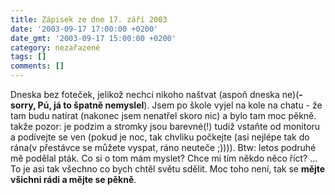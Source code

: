 ```yaml
---
title: Zápisek ze dne 17. září 2003
date: '2003-09-17 17:00:00 +0200'
date_gmt: '2003-09-17 15:00:00 +0200'
category: nezařazené
tags: []
comments: []
---
```

<p>Dneska bez foteček, jelikož nechci nikoho naštvat (aspoň dneska ne)(<strong>-sorry, Pú, já to špatně nemyslel</strong>).  Jsem po škole vyjel na kole na chatu - že tam budu natírat (nakonec jsem nenatřel skoro nic) a bylo  tam moc pěkně. takže pozor: je podzim a stromky jsou barevné(!) tudíž vstaňte od monitoru  a podívejte se ven (pokud je noc, tak chvliku počkejte (asi nejlépe tak do rána(v přestávce se můžete  vyspat, ráno neuteče ;)))). Btw: letos podruhé mě podělal pták. Co si o tom mám myslet? Chce mi tím  někdo něco říct? ... To je asi tak všechno co bych chtěl světu sdělit. Moc toho není, tak se <strong>mějte  všichni rádi a mějte se pěkně</strong>.</p>
